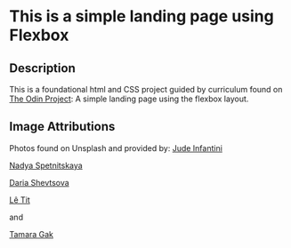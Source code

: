 # This is a simple landing page using Flexbox

## Description
This is a foundational html and CSS project guided by curriculum found on [The Odin Project](https://theodinproject.com/): A simple landing page using the flexbox layout. 

## Image Attributions
Photos found on Unsplash and provided by:
[Jude Infantini](https://unsplash.com/@judowoodo_?utm_source=unsplash&utm_medium=referral&utm_content=creditCopyText)

[Nadya Spetnitskaya](https://unsplash.com/photos/tOYiQxF9-Ys?utm_source=unsplash&utm_medium=referral&utm_content=creditCopyText)

[Daria Shevtsova](https://unsplash.com/photos/lWMO4TX3ca0?utm_source=unsplash&utm_medium=referral&utm_content=creditCopyText)

[Lê Tit](https://unsplash.com/photos/bcKDRfJeOco?utm_source=unsplash&utm_medium=referral&utm_content=creditCopyText)

and 

[Tamara Gak](https://unsplash.com/photos/PwTDa6ngq_E?utm_source=unsplash&utm_medium=referral&utm_content=creditCopyText)
  